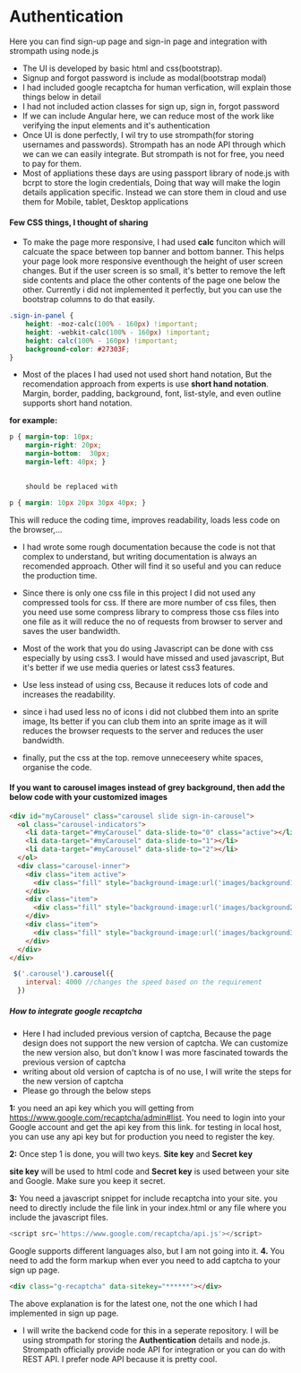 # Authentication
Here you can find sign-up page and sign-in page and integration with strompath using node.js

* The UI is developed by basic html and css(bootstrap). 
* Signup  and forgot password is include as modal(bootstrap modal)
* I had included google recaptcha for human verfication, will explain those things below in detail
* I had not included action classes for sign up, sign in, forgot password
* If we can include Angular here, we can reduce most of the work like verifying the input elements and it's authentication
* Once UI is done perfectly, I wil try to use strompath(for storing usernames and passwords). Strompath has an node API through which we can 
we can easily integrate. But strompath is not for free, you need to pay for them.
* Most of appliations these days are using passport library of node.js with bcrpt to store the login credentials, Doing that way
will make the login details application specific. Instead we can store them in cloud and use them for Mobile, tablet, Desktop applications


#### Few CSS things, I thought of sharing
* To make the page more responsive, I had used **calc** funciton which will calcuate the space between top banner and bottom banner. This helps your page look more responsive eventhough the height of user screen changes. But if the user screen is so small, it's better to remove the left side contents and place the other contents of the page one below the other. Currently i did not implemented it perfectly, but you can use the bootstrap columns to do that easily.

```css
.sign-in-panel {
    height: -moz-calc(100% - 160px) !important;
    height: -webkit-calc(100% - 160px) !important;
    height: calc(100% - 160px) !important;
    background-color: #27303F;
}
```
* Most of the places I had used not used short hand notation, But the recomendation approach from experts is use **short hand notation**. Margin, border, padding, background, font, list-style, and even outline supports short hand notation.  

**for example:** 
``` css
p { margin-top: 10px;
	margin-right: 20px;
	margin-bottom:  30px;
	margin-left: 40px; }

	
	should be replaced with 

p { margin: 10px 20px 30px 40px; }
```

This will reduce the coding time, improves readability, loads less code on the browser,...
	
	
* I had wrote some rough documentation because the code is not that complex to understand, but writing documentation is always an recomended approach. Other will find it so useful and you can reduce the production time. 

* Since there is only one css file in this project I did not used any compressed tools for css. If there are more number of css files, then you need use some compress library to compress those css files into one file as it will reduce the no of requests from browser to server and saves the user bandwidth.

* Most of the work that you do using Javascript can be done with css especially by using css3. I would have missed and used javascript, But it's better if we use media queries or latest css3 features.
 
* Use less instead of using css, Because it reduces lots of code and increases the readability.

* since i had used less no of icons i did not clubbed them into an sprite image, Its better if you can club them into an sprite image as it will reduces the browser requests to the server and reduces the user bandwidth.

* finally, put the css at the top. remove unneceesery white spaces, organise the code. 



#### If you want to carousel images instead of grey background, then add the below code with your customized images

```html
<div id="myCarousel" class="carousel slide sign-in-carousel">
  <ol class="carousel-indicators">
    <li data-target="#myCarousel" data-slide-to="0" class="active"></li>
    <li data-target="#myCarousel" data-slide-to="1"></li>
    <li data-target="#myCarousel" data-slide-to="2"></li>
  </ol>
  <div class="carousel-inner">
    <div class="item active">
      <div class="fill" style="background-image:url('images/background1.png');"></div>
    </div>
    <div class="item">
      <div class="fill" style="background-image:url('images/background2.png');"></div>
    </div>
    <div class="item">
      <div class="fill" style="background-image:url('images/background3.png');"></div>
    </div>
  </div>
</div>
```

```javascript
 $('.carousel').carousel({
    interval: 4000 //changes the speed based on the requirement
  })
```


##### How to integrate google recaptcha

* Here I had included previous version of captcha, Because the page design does not support the new version of captcha. We can customize the new version also, but don't know I was more fascinated towards the previous version of captcha
* writing about old version of captcha is of no use, I will write the steps for the new version of captcha
* Please go through the below steps

**1:** you need an api key which you will getting from https://www.google.com/recaptcha/admin#list. You need to login into your Google account and get the api key from this link. for testing in local host, you can use any api key but for production you need to register the key.

**2:** Once step 1 is done, you will two keys. **Site key** and **Secret key** 
 
 **site key** will be used to html code and **Secret key** is used between your site and Google.  Make sure you keep it secret. 
 
 **3:** You need a javascript snippet for include recaptcha into your site. you need to directly include the file link in your index.html or any file where you include the javascript files. 
 ```javascript
 <script src='https://www.google.com/recaptcha/api.js'></script>
 ```
 Google supports different languages also, but I am not going into it. 
 **4.** You need to add the form markup when ever you need to add captcha to your sign up page. 
 ```html
 <div class="g-recaptcha" data-sitekey="******"></div>
````
The above explanation is for the latest one, not the one which I had implemented in sign up page.
	

* I will write the backend code for this in a seperate repository. I will be using strompath for storing the **Authentication** details and node.js. Strompath officially provide node API for integration or you can do with REST API. 
I prefer node API because it is pretty cool.


